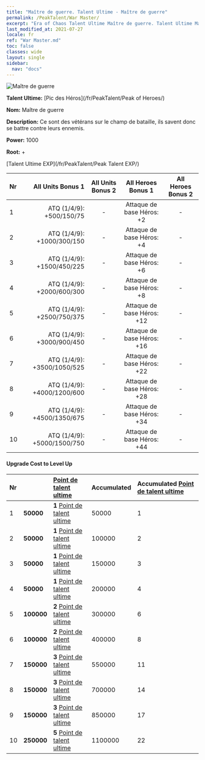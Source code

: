 ```yaml
---
title: "Maître de guerre. Talent Ultime - Maître de guerre"
permalink: /PeakTalent/War Master/
excerpt: "Era of Chaos Talent Ultime Maître de guerre. Talent Ultime Maître de guerre. Maître de guerre"
last_modified_at: 2021-07-27
locale: fr
ref: "War Master.md"
toc: false
classes: wide
layout: single
sidebar:
  nav: "docs"
---
```


  ![Maître de guerre](/images/pt/talent_1001.png)

  **Talent Ultime:** [Pic des Héros](/fr/PeakTalent/Peak of Heroes/)

  **Nom:** Maître de guerre

  **Description:** Ce sont des vétérans sur le champ de bataille, ils savent donc se battre contre leurs ennemis.

  **Power:** 1000

  **Root:** +

  [Talent Ultime EXP](/fr/PeakTalent/Peak Talent EXP/)

  | Nr | All Units Bonus 1 | All Units Bonus 2 | All Heroes Bonus 1 | All Heroes Bonus 2 |
  |:---|--------------:|:-------------:|:-------------:|:-------------:|
  | 1 | ATQ (1/4/9): +500/150/75 | - | Attaque de base Héros: +2 | - |
  | 2 | ATQ (1/4/9): +1000/300/150 | - | Attaque de base Héros: +4 | - |
  | 3 | ATQ (1/4/9): +1500/450/225 | - | Attaque de base Héros: +6 | - |
  | 4 | ATQ (1/4/9): +2000/600/300 | - | Attaque de base Héros: +8 | - |
  | 5 | ATQ (1/4/9): +2500/750/375 | - | Attaque de base Héros: +12 | - |
  | 6 | ATQ (1/4/9): +3000/900/450 | - | Attaque de base Héros: +16 | - |
  | 7 | ATQ (1/4/9): +3500/1050/525 | - | Attaque de base Héros: +22 | - |
  | 8 | ATQ (1/4/9): +4000/1200/600 | - | Attaque de base Héros: +28 | - |
  | 9 | ATQ (1/4/9): +4500/1350/675 | - | Attaque de base Héros: +34 | - |
  | 10 | ATQ (1/4/9): +5000/1500/750 | - | Attaque de base Héros: +44 | - |


#### Upgrade Cost to Level Up

  | Nr | <i class="fas fa-coins"/> | [Point de talent ultime](/ItemsFR/con_934/) | Accumulated <i class="fas fa-coins"/> | Accumulated [Point de talent ultime](/ItemsFR/con_934/) |
  |:---|:--------------|:-------------|:-------------|:-------------|
  | 1 | **50000** | **1** [Point de talent ultime](/ItemsFR/con_934/) | 50000 | 1 |
  | 2 | **50000** | **1** [Point de talent ultime](/ItemsFR/con_934/) | 100000 | 2 |
  | 3 | **50000** | **1** [Point de talent ultime](/ItemsFR/con_934/) | 150000 | 3 |
  | 4 | **50000** | **1** [Point de talent ultime](/ItemsFR/con_934/) | 200000 | 4 |
  | 5 | **100000** | **2** [Point de talent ultime](/ItemsFR/con_934/) | 300000 | 6 |
  | 6 | **100000** | **2** [Point de talent ultime](/ItemsFR/con_934/) | 400000 | 8 |
  | 7 | **150000** | **3** [Point de talent ultime](/ItemsFR/con_934/) | 550000 | 11 |
  | 8 | **150000** | **3** [Point de talent ultime](/ItemsFR/con_934/) | 700000 | 14 |
  | 9 | **150000** | **3** [Point de talent ultime](/ItemsFR/con_934/) | 850000 | 17 |
  | 10 | **250000** | **5** [Point de talent ultime](/ItemsFR/con_934/) | 1100000 | 22 |
